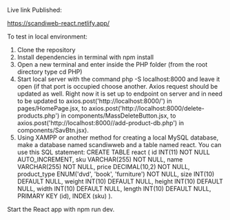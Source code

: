 Live link Published:

https://scandiweb-react.netlify.app/

To test in local environment:

1. Clone the repository
2. Install dependencies in terminal with npm install
3. Open a new terminal and enter inside the PHP folder (from the root directory type cd PHP)
4. Start local server with the command php -S localhost:8000 and leave it open (if that port is occupied choose another. Axios request should be updated as well. Right now it is set up to endpoint on server and in need to be updated to axios.post('http://localhost:8000/') in pages/HomePage.jsx, to axios.post('http://localhost:8000/delete-products.php') in components/MassDeleteButton.jsx, to axios.post('http://localhost:8000//add-product-db.php') in components/SavBtn.jsx).
5. Using XAMPP or another method for creating a local MySQL database, make a database named scandiwweb and a table named react. You can use this SQL statement:
 CREATE TABLE react ( id INT(11) NOT NULL AUTO_INCREMENT, sku VARCHAR(255) NOT NULL, name VARCHAR(255) NOT NULL, price DECIMAL(10,2) NOT NULL, product_type ENUM('dvd', 'book', 'furniture') NOT NULL, size INT(10) DEFAULT NULL, weight INT(10) DEFAULT NULL, height INT(10) DEFAULT NULL, width INT(10) DEFAULT NULL, length INT(10) DEFAULT NULL, PRIMARY KEY (id), INDEX (sku) ).

Start the React app with npm run dev.


